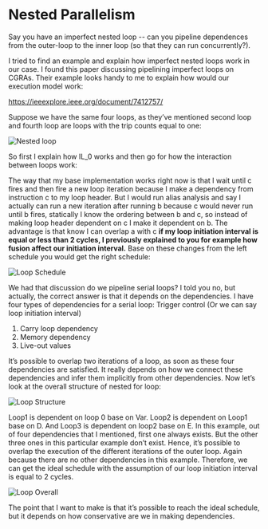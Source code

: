 # Nested Parallelism

Say you have an imperfect nested loop -- can you pipeline dependences from the outer-loop to the inner loop (so that they can run concurrently?).

I tried to find an example and explain how imperfect nested loops work in our case. I found this paper discussing pipelining imperfect loops on CGRAs. Their example looks handy to me to explain how would our execution model work:

https://ieeexplore.ieee.org/document/7412757/


Suppose we have the same four loops, as they’ve mentioned second loop and fourth loop are loops with the trip counts equal to one:

![Nested loop](https://www.dropbox.com/s/hej8wxjz5e0gh7j/nested-loop.png?raw=1)

So first I explain how IL_0 works and then go for how the interaction between loops work:

The way that my base implementation works right now is that I wait until c fires and then fire a new loop iteration because I make a dependency from instruction c to my loop header. But I would run alias analysis and say I actually can run a new iteration after running b because c would never run until b fires, statically I know the ordering between b and c, so instead of making loop header dependent on c I make it dependent on b. The advantage is that know I can overlap a with c  **if my loop initiation interval is equal or less than 2 cycles, I previously explained to you for example how fusion affect our initiation interval.** Base on these changes from the left schedule you would get the right schedule:

![Loop Schedule](https://www.dropbox.com/s/d415rhnshwcws1w/loop-schedule.png?raw=1)

We had that discussion do we pipeline serial loops? I told you no, but actually, the correct answer is that it depends on the dependencies. I have four types of dependencies for a serial loop:
Trigger control (Or we can say loop initiation interval)

  1. Carry loop dependency
  2. Memory dependency
  3. Live-out values

It’s possible to overlap two iterations of a loop, as soon as these four dependencies are satisfied. It really depends on how we connect these dependencies and infer them implicitly from other dependencies.
Now let’s look at the overall structure of nested for loop:

![Loop Structure](https://www.dropbox.com/s/k5effhh8srw1m8o/loop-structure.png?raw=1)


Loop1 is dependent on loop 0 base on Var. Loop2 is dependent on Loop1 base on D. And Loop3 is dependent on loop2 base on E. In this example, out of four dependencies that I mentioned, first one always exists. But the other three ones in this particular example don’t exist. Hence, it’s possible to overlap the execution of the different iterations of the outer loop. Again because there are no other dependencies in this example. Therefore, we can get the ideal schedule with the assumption of our loop initiation interval is equal to 2 cycles.

![Loop Overall](https://www.dropbox.com/s/wzp11dk18q7aoak/loop-overall.png?raw=1)

The point that I want to make is that it’s possible to reach the ideal schedule, but it depends on how conservative are we in making dependencies.


